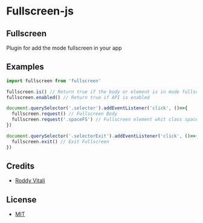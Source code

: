 # Fullscreen-js

## Fullscreen
Plugin for add the mode fullscreen in your app

## Examples
```javascript
import fullscreen from 'fullscreen'

fullscreen.is() // Return true if the body or element is in mode fullscreen
fullscreen.enabled() // Return true if API is enabled

document.querySelector('.selector').addEventListener('click', ()=>{
  fullscreen.request() // Fullscreen Body
  fullscreen.request('.spaceFS') // Fullscreen element whit class spaceFS
})

document.querySelector('.selectorExit').addEventListener('click', ()=>{
  fullscreen.exit() // Exit Fullscreen
})

```

## Credits
- [Roddy Vitali](https://twitter.com/@roddyvitali)

## License
- [MIT](https://github.com/roddyvitali/rut-utils/tree/master/LICENSE)
